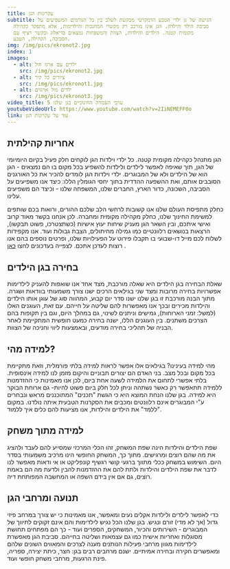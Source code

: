 ```yaml
---
title: עקרונות הגן
subtitle: הגישה של גן ילדי הטבע הדמקרטי מבקשת לשלב בין כל הגורמים המשפיעים על
  סביבת הילד והילדה. הגן אינו מורכב רק מקשרי המחנכות והילדימות, אלא מתפקד כקהילה
  מקומית קטנה. הילדים והילדות, הצוות והמשפחות נמצאים בדיאלוג ובקשר רציף עם
  הסביבה, הקהילה, הטבע.
img: /img/pics/ekronot2.jpg
index: 1
images:
  - alt: ילדים עם ארגז חול
    src: /img/pics/ekronot2.jpg
  - alt: ציורים כל קיר
    src: /img/pics/ekronot1.jpg
  - alt: ילדים מול ארגזים
    src: /img/pics/ekronot3.jpg
video_title: 5 ערכי העבודה החינוכיים בגן שלנו
youtubeVideoUrl: https://www.youtube.com/watch?v=2IiNEMEFF0o
link: עוד על עקרונות הגן
---
```


## אחריות קהילתית

הגן מתנהל כקהילה מקומית קטנה. כל ילדי וילדות הגן לוקחים חלק פעיל בקיום היומיומי של הגן, תוך שאיפה לאפשר לילדים ולילדות להשפיע בכל מקום בו הם נמצאים - הגן הוא של הילדים ולא של המבוגרים.
ילדי וילדות הגן לומדים להכיר את כל האורגנים הסובבים אותם, ואת ההשפעה ההדדית בתוך יחסי הגומלין הללו: כיצד אנו משפיעים על הסביבה, השכונה, כדור הארץ, החברים שלנו, המשפחה שלנו - וכיצד הם משפיעים עלינו.

כחלק מתפיסת העולם שלנו אנו קשובות לרחשי הלב שלכם ההורים, ורואות בכם שותפים למשימת החינוך שלנו, כחלק מקהילה מקומית ומחברה. לכן אנחנו בקשר מאוד קרוב ואישי איתכם, ובין השאר הגן מעניק שיחות יעוץ אישיות (כשתצטרכו, פשוט תבקשו), הרצאות בנושאים רלוונטיים כמו גמילה מחיתולים, הצבת גבולות ועוד.
אנו מקפידות לשלוח לכם מייל דו-שבועי בו תקבלו פירוט על הפעילויות שלנו, ופרטים נוספים בהם אנו רוצות לעדכן אתכם.
לצפייה בעדכונים לחצו [כאן](http://www.ganyeledteva.co.il/weekly-update) .

## בחירה בגן הילדים

שאלת הבחירה בגן הילדים היא שאלה מורכבת, מצד אחד אנו שואפות להעניק לילדימות אפשרויות בחירה מרובות ומצד שני בגילאים הרכים ישנו צורך משמעותי בוודאות ושגרה. מתוך הבנה מורכבת זו בגן שלנו ישנו סדר יום קבוע, המהווה סוג של עוגן אותו הילדים והילדות מכירים ובכך אנו מאפשרות להם שליטה על חייהם. עם זאת, העוגנים האלו (למשל: זמני הארוחות), גמישים וניתנים לשינוי, גם במהלך היום, וגם בין תקופות בהם הצרכים משתנים. בין העוגנים הללו, ישנה בחירה כמעט חופשית המתקיימת לאחר הבניה של תהליכי בחירה מודעים, ובאמצעות ליווי וחניכה של הצוות.

## למידה מהי?

מהי למידה בעינינו? בגילאים אלו אפשר לראות למידה בלתי פורמלית, וזאת מתקיימת בכל מקום ובכל מצב. בני האדם הם יצורים תבוניים והיקום מזמן לנו למידה אינסופית. בלתי אפשרי לתחום את הלמידה לשעה אחת ביום, לכן אנו מאמינות כי ההזדמנות ללמידה תתאפשר רק כאשר נשתהה וניתן לכל חלק ביום פשוט להיות- גם ארוחת הבוקר היא למידה.
בגן שלנו הנחת המוצא היא כי הגשת "תכנים" המתוכננים מראש ונבחרים ע"י המבוגרים אינם רלוונטים ומכבים את הסקרנות הטבעית איתה נולדנו. במקום "ללמד" את הילדים והילדות, אנו מציעות להם כלים איך ללמוד.

## למידה מתוך משחק

שפת הילדים והילדות הינה שפת המשחק, זהו הכלי המרכזי שמסייע להם לעבד ולהציג את מה שהם רוצים ומרגישים. מתוך כך, המשחק החופשי הינו מרכיב משמעותי בסדר היום. השימוש במשחק ככלי מתווך ברגעי קושי רגשיף קונפליקט או אי ודאות מאפשר לנו לדבר את שפת הילדים והילדות ולתת להם את ההזדמנות להבין ולדעת מה הם באמת רוצים, גם אם אין בידם השפה או המחשבה המפותחת דיה.

## תנועה ומרחבי הגן

כדי לאפשר לילדים ולילדות אקלים נעים ומאפשר, אנו מאמינות כי יש צורך במרחב פיזי גדול (אך לא מדי) זורם ונגיש.
בגן שלנו הכל נגיש לילדימות והם אינם זקוקים לתיווך של המבוגרים - השירותים והכיור, המשחקים, הספרים ועוד - כך הם מפתחים תחושת מסוגלות ואחריות אישית כמו גם עצמאות ושליטה בחייהם.
סביבת הגן מאפשרת לילדימות מגוון מרחבי פעילות הנותנים מענה לצרכים והמאווים השונים שלהם ומאפשרים חקירה ובחירה אמיתיים. ישנם מרחבים רבים בגן: חצר, כיתת יצירה, ספריה, פינת הרגעות, מרחבי משחק חופשי ועוד.
